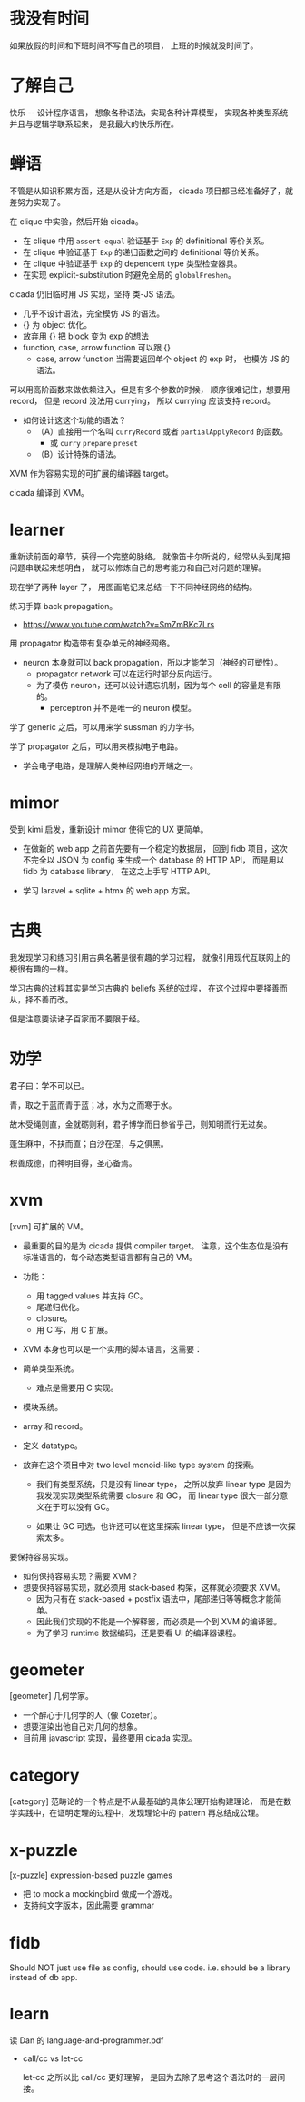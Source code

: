 # 我没有时间

如果放假的时间和下班时间不写自己的项目，
上班的时候就没时间了。

# 了解自己

快乐 -- 设计程序语言，
想象各种语法，实现各种计算模型，
实现各种类型系统并且与逻辑学联系起来，
是我最大的快乐所在。

# 蝉语

不管是从知识积累方面，还是从设计方向方面，
cicada 项目都已经准备好了，就差努力实现了。

在 clique 中实验，然后开始 cicada。

- 在 clique 中用 `assert-equal` 验证基于 `Exp` 的 definitional 等价关系。
- 在 clique 中验证基于 `Exp` 的递归函数之间的 definitional 等价关系。
- 在 clique 中验证基于 `Exp` 的 dependent type 类型检查器具。
- 在实现 explicit-substitution 时避免全局的 `globalFreshen`。

cicada 仍旧临时用 JS 实现，坚持 类-JS 语法。

- 几乎不设计语法，完全模仿 JS 的语法。
- {} 为 object 优化。
- 放弃用 {} 把 block 变为 exp 的想法
- function, case, arrow function 可以跟 {}
  - case, arrow function
    当需要返回单个 object 的 exp 时，
    也模仿 JS 的语法。

可以用高阶函数来做依赖注入，但是有多个参数的时候，
顺序很难记住，想要用 record，
但是 record 没法用 currying，
所以 currying 应该支持 record。

- 如何设计这这个功能的语法？
  - （A）直接用一个名叫 `curryRecord` 或者 `partialApplyRecord` 的函数。
     - 或 `curry` `prepare` `preset`
  - （B）设计特殊的语法。

XVM 作为容易实现的可扩展的编译器 target。

cicada 编译到 XVM。

# learner

重新读前面的章节，获得一个完整的脉络。
就像笛卡尔所说的，经常从头到尾把问题串联起来想明白，
就可以修炼自己的思考能力和自己对问题的理解。

现在学了两种 layer 了，
用图画笔记来总结一下不同神经网络的结构。

练习手算 back propagation。

- https://www.youtube.com/watch?v=SmZmBKc7Lrs

用 propagator 构造带有复杂单元的神经网络。

- neuron 本身就可以 back propagation，所以才能学习（神经的可塑性）。
  - propagator network 可以在运行时部分反向运行。
  - 为了模仿 neuron，还可以设计遗忘机制，因为每个 cell 的容量是有限的。
    - perceptron 并不是唯一的 neuron 模型。

学了 generic 之后，可以用来学 sussman 的力学书。

学了 propagator 之后，可以用来模拟电子电路。

- 学会电子电路，是理解人类神经网络的开端之一。

# mimor

受到 kimi 启发，重新设计 mimor 使得它的 UX 更简单。

- 在做新的 web app 之前首先要有一个稳定的数据层，
  回到 fidb 项目，这次不完全以 JSON 为 config
  来生成一个 database 的 HTTP API，
  而是用以 fidb 为 database library，
  在这之上手写 HTTP API。

- 学习 laravel + sqlite + htmx 的 web app 方案。

# 古典

我发现学习和练习引用古典名著是很有趣的学习过程，
就像引用现代互联网上的梗很有趣的一样。

学习古典的过程其实是学习古典的 beliefs 系统的过程，
在这个过程中要择善而从，择不善而改。

但是注意要读诸子百家而不要限于经。

# 劝学

君子曰：学不可以已。

青，取之于蓝而青于蓝；冰，水为之而寒于水。

故木受绳则直，金就砺则利，君子博学而日参省乎己，则知明而行无过矣。

蓬生麻中，不扶而直；白沙在涅，与之俱黑。

积善成德，而神明自得，圣心备焉。

# xvm

[xvm] 可扩展的 VM。

- 最重要的目的是为 cicada 提供 compiler target。
  注意，这个生态位是没有标准语言的，每个动态类型语言都有自己的 VM。

- 功能：

  - 用 tagged values 并支持 GC。
  - 尾递归优化。
  - closure。
  - 用 C 写，用 C 扩展。

- XVM 本身也可以是一个实用的脚本语言，这需要：
- 简单类型系统。
  - 难点是需要用 C 实现。
- 模块系统。
- array 和 record。
- 定义 datatype。

- 放弃在这个项目中对 two level monoid-like type system 的探索。

  - 我们有类型系统，只是没有 linear type，
    之所以放弃 linear type
    是因为我发现实现类型系统需要 closure 和 GC，
    而 linear type 很大一部分意义在于可以没有 GC。

  - 如果让 GC 可选，也许还可以在这里探索 linear type，
    但是不应该一次探索太多。

要保持容易实现。

- 如何保持容易实现？需要 XVM？
- 想要保持容易实现，就必须用 stack-based 构架，这样就必须要求 XVM。
  - 因为只有在 stack-based + postfix 语法中，尾部递归等等概念才能简单。
  - 因此我们实现的不能是一个解释器，而必须是一个到 XVM 的编译器。
  - 为了学习 runtime 数据编码，还是要看 UI 的编译器课程。

# geometer

[geometer] 几何学家。

- 一个醉心于几何学的人（像 Coxeter）。
- 想要渲染出他自己对几何的想象。
- 目前用 javascript 实现，最终要用 cicada 实现。

# category

[category] 范畴论的一个特点是不从最基础的具体公理开始构建理论，
而是在数学实践中，在证明定理的过程中，发现理论中的 pattern 再总结成公理。

# x-puzzle

[x-puzzle] expression-based puzzle games

- 把 to mock a mockingbird 做成一个游戏。
- 支持纯文字版本，因此需要 grammar

# fidb

Should NOT just use file as config, should use code.
i.e. should be a library instead of db app.

# learn

读 Dan 的 language-and-programmer.pdf

- call/cc vs let-cc

  let-cc 之所以比 call/cc 更好理解，
  是因为去除了思考这个语法时的一层间接。
